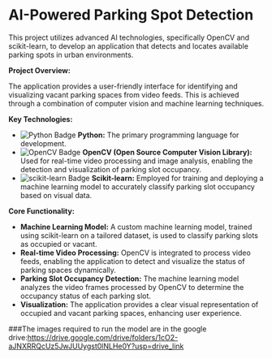# AI-Powered Parking Spot Detection

This project utilizes advanced AI technologies, specifically OpenCV and scikit-learn, to develop an application that detects and locates available parking spots in urban environments.

**Project Overview:**

The application provides a user-friendly interface for identifying and visualizing vacant parking spaces from video feeds. This is achieved through a combination of computer vision and machine learning techniques.

**Key Technologies:**

* <img src="https://img.shields.io/badge/Python-3776AB?style=for-the-badge&logo=python&logoColor=white" alt="Python Badge"> **Python:** The primary programming language for development.
* <img src="https://img.shields.io/badge/OpenCV-27338E?style=for-the-badge&logo=opencv&logoColor=white" alt="OpenCV Badge"> **OpenCV (Open Source Computer Vision Library):** Used for real-time video processing and image analysis, enabling the detection and visualization of parking slot occupancy.
* <img src="https://img.shields.io/badge/scikit_learn-F7931E?style=for-the-badge&logo=scikit-learn&logoColor=white" alt="scikit-learn Badge"> **Scikit-learn:** Employed for training and deploying a machine learning model to accurately classify parking slot occupancy based on visual data.

**Core Functionality:**

* **Machine Learning Model:** A custom machine learning model, trained using scikit-learn on a tailored dataset, is used to classify parking slots as occupied or vacant.
* **Real-time Video Processing:** OpenCV is integrated to process video feeds, enabling the application to detect and visualize the status of parking spaces dynamically.
* **Parking Slot Occupancy Detection:** The machine learning model analyzes the video frames processed by OpenCV to determine the occupancy status of each parking slot.
* **Visualization:** The application provides a clear visual representation of occupied and vacant parking spaces, enhancing user experience.

###The images required to run the model are in the google drive:https://drive.google.com/drive/folders/1cO2-aJNXRRQcUz5JwJUUygst0lNLHe0Y?usp=drive_link
